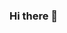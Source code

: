 ### Hi there 👋

<!--
This is a semester long project creating a Dungeon Crawler Game that me and my class group worked on!
-->
